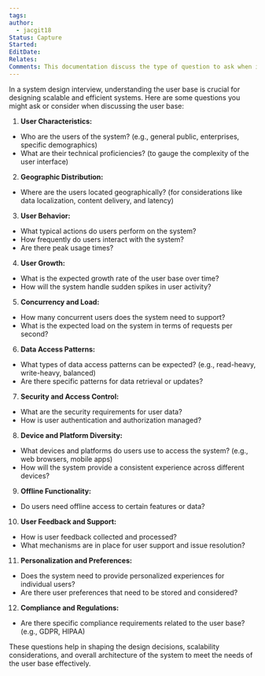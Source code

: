 ```yaml
---
tags: 
author:
  - jacgit18
Status: Capture
Started: 
EditDate: 
Relates: 
Comments: This documentation discuss the type of question to ask when it comes to user base when designing a system.
---
```

In a system design interview, understanding the user base is crucial for designing scalable and efficient systems. Here are some questions you might ask or consider when discussing the user base:  
  
1. **User Characteristics:**  
- Who are the users of the system? (e.g., general public, enterprises, specific demographics)  
- What are their technical proficiencies? (to gauge the complexity of the user interface)  
  
2. **Geographic Distribution:**  
- Where are the users located geographically? (for considerations like data localization, content delivery, and latency)  
  
3. **User Behavior:**  
- What typical actions do users perform on the system?  
- How frequently do users interact with the system?  
- Are there peak usage times?  
  
4. **User Growth:**  
- What is the expected growth rate of the user base over time?  
- How will the system handle sudden spikes in user activity?  
  
5. **Concurrency and Load:**  
- How many concurrent users does the system need to support?  
- What is the expected load on the system in terms of requests per second?  
  
6. **Data Access Patterns:**  
- What types of data access patterns can be expected? (e.g., read-heavy, write-heavy, balanced)  
- Are there specific patterns for data retrieval or updates?  
  
7. **Security and Access Control:**  
- What are the security requirements for user data?  
- How is user authentication and authorization managed?  
  
8. **Device and Platform Diversity:**  
- What devices and platforms do users use to access the system? (e.g., web browsers, mobile apps)  
- How will the system provide a consistent experience across different devices?  
  
9. **Offline Functionality:**  
- Do users need offline access to certain features or data?  
  
10. **User Feedback and Support:**  
- How is user feedback collected and processed?  
- What mechanisms are in place for user support and issue resolution?  
  
11. **Personalization and Preferences:**  
- Does the system need to provide personalized experiences for individual users?  
- Are there user preferences that need to be stored and considered?  
  
12. **Compliance and Regulations:**  
- Are there specific compliance requirements related to the user base? (e.g., GDPR, HIPAA)  
  
These questions help in shaping the design decisions, scalability considerations, and overall architecture of the system to meet the needs of the user base effectively.